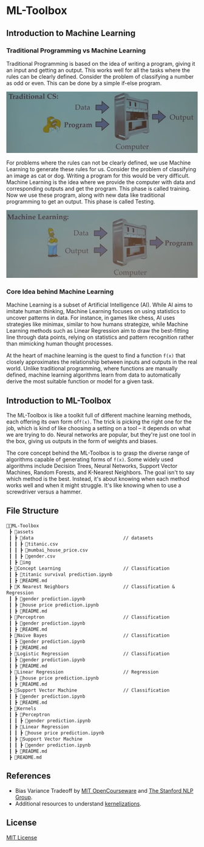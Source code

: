 # ML-Toolbox

## Introduction to Machine Learning

### Traditional Programming vs Machine Learning

Traditional Programming is based on the idea of writing a program, giving it an input and getting an output. This works well for all the tasks where the rules can be clearly defined. Consider the problem of classifying a number as odd or even. This can be done by a simple if-else program.

<img src = "assets/img/Traditional CS.png" alt="ML">

For problems where the rules can not be clearly defined, we use Machine Learning to generate these rules for us. Consider the problem of classifying an image as cat or dog. Writing a program for this would be very difficult. Machine Learning is the idea where we provide the computer with data and corresponding outputs and get the program. This phase is called training. Now we use these program, along with new data like traditional programming to get an output. This phase is called Testing.

<img src = "assets/img/ML.png" alt="ML">

### Core Idea behind Machine Learning

Machine Learning is a subset of Artificial Intelligence (AI). While AI aims to imitate human thinking, Machine Learning focuses on using statistics to uncover patterns in data. For instance, in games like chess, AI uses strategies like minimax, similar to how humans strategize, while Machine Learning methods such as Linear Regression aim to draw the best-fitting line through data points, relying on statistics and pattern recognition rather than mimicking human thought processes.

At the heart of machine learning is the quest to find a function `f(x)` that closely approximates the relationship between inputs and outputs in the real world. Unlike traditional programming, where functions are manually defined, machine learning algorithms learn from data to automatically derive the most suitable function or model for a given task.

## Introduction to ML-Toolbox

The ML-Toolbox is like a toolkit full of different machine learning methods, each offering its own form of`f(x)`. The trick is picking the right one for the job, which is kind of like choosing a setting on a tool – it depends on what we are trying to do. Neural networks are popular, but they're just one tool in the box, giving us outputs in the form of weights and biases.

The core concept behind the ML-Toolbox is to grasp the diverse range of algorithms capable of generating forms of `f(x)`. Some widely used algorithms include Decision Trees, Neural Networks, Support Vector Machines, Random Forests, and K-Nearest Neighbors. The goal isn't to say which method is the best. Instead, it's about knowing when each method works well and when it might struggle. It's like knowing when to use a screwdriver versus a hammer.

## File Structure
```
👨‍💻ML-Toolbox
 ┣ 📂assets                                   
 ┃ ┣ 📂data                                 // datasets  
 ┃ ┃ ┣ 📄titanic.csv
 ┃ ┃ ┣ 📄mumbai_house_price.csv
 ┃ ┃ ┣ 📄gender.csv
 ┃ ┣ 📂img                     
 ┣ 📂Concept Learning                       // Classification
 ┃ ┣ 📄titanic survival prediction.ipynb
 ┃ ┣ 📄README.md
 ┣ 📂K Nearest Neighbors                    // Classification & Regression
 ┃ ┣ 📄gender prediction.ipynb
 ┃ ┣ 📄house price prediction.ipynb
 ┃ ┣ 📄README.md
 ┣ 📂Perceptron                             // Classification
 ┃ ┣ 📄gender prediction.ipynb
 ┃ ┣ 📄README.md
 ┣ 📂Naive Bayes                            // Classification
 ┃ ┣ 📄gender prediction.ipynb
 ┃ ┣ 📄README.md
 ┣ 📂Logistic Regression                    // Classification
 ┃ ┣ 📄gender prediction.ipynb
 ┃ ┣ 📄README.md
 ┣ 📂Linear Regression                      // Regression
 ┃ ┣ 📄house price prediction.ipynb
 ┃ ┣ 📄README.md
 ┣ 📂Support Vector Machine                 // Classification
 ┃ ┣ 📄gender prediction.ipynb
 ┃ ┣ 📄README.md
 ┣ 📂Kernels
 ┃ ┣ 📂Perceptron
 ┃ ┃ ┣ 📄gender prediction.ipynb
 ┃ ┣ 📂Linear Regression
 ┃ ┃ ┣ 📄house price prediction.ipynb
 ┃ ┣ 📂Support Vector Machine
 ┃ ┃ ┣ 📄gender prediction.ipynb
 ┃ ┣ 📄README.md
 ┣ 📄README.md
``` 

## References

* Bias Variance Tradeoff by <a href="https://ocw.mit.edu/courses/15-097-prediction-machine-learning-and-statistics-spring-2012/dec694eb34799f6bea2e91b1c06551a0_MIT15_097S12_lec04.pdf" target="_blank">MIT OpenCourseware</a> and <a href="https://nlp.stanford.edu/IR-book/html/htmledition/the-bias-variance-tradeoff-1.html" target="_blank">The Stanford NLP Group</a>.
* Additional resources to understand <a href="https://ml-course.github.io/master/notebooks/03%20-%20Kernelization.html">kernelizations</a>.
 
## License
[MIT License](https://opensource.org/licenses/MIT)